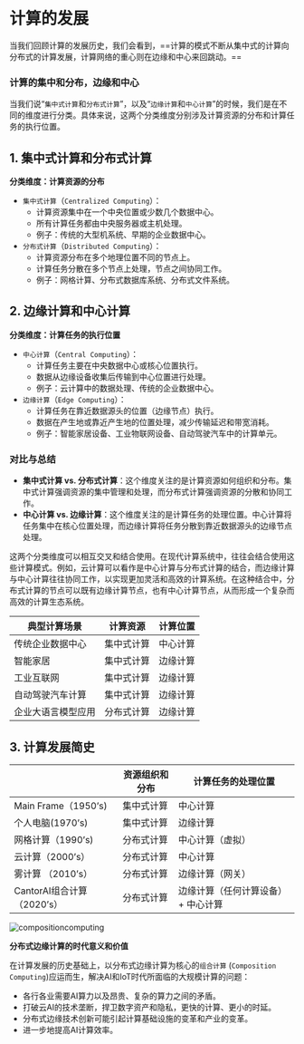 # 计算的发展

当我们回顾计算的发展历史，我们会看到，==计算的模式不断从集中式的计算向分布式的计算发展，计算网络的重心则在边缘和中心来回跳动。==

### 计算的集中和分布，边缘和中心

当我们说“`集中式计算`和`分布式计算`”，以及“`边缘计算`和`中心计算`”的时候，我们是在不同的维度进行分类。具体来说，这两个分类维度分别涉及计算资源的分布和计算任务的执行位置。

## 1. **集中式计算和分布式计算**

**分类维度：计算资源的分布**

- `集中式计算`（`Centralized Computing`）：
  - 计算资源集中在一个中央位置或少数几个数据中心。
  - 所有计算任务都由中央服务器或主机处理。
  - 例子：传统的大型机系统、早期的企业数据中心。
- `分布式计算`（`Distributed Computing`）：
  - 计算资源分布在多个地理位置不同的节点上。
  - 计算任务分散在多个节点上处理，节点之间协同工作。
  - 例子：网格计算、分布式数据库系统、分布式文件系统。

## 2. **边缘计算和中心计算**

**分类维度：计算任务的执行位置**

- `中心计算`（`Central Computing`）：
  - 计算任务主要在中央数据中心或核心位置执行。
  - 数据从边缘设备收集后传输到中心位置进行处理。
  - 例子：云计算中的数据处理、传统的企业数据中心。
- `边缘计算`（`Edge Computing`）：
  - 计算任务在靠近数据源头的位置（边缘节点）执行。
  - 数据在产生地或靠近产生地的位置处理，减少传输延迟和带宽消耗。
  - 例子：智能家居设备、工业物联网设备、自动驾驶汽车中的计算单元。

### 对比与总结

- **集中式计算 vs. 分布式计算**：这个维度关注的是计算资源如何组织和分布。集中式计算强调资源的集中管理和处理，而分布式计算强调资源的分散和协同工作。
- **中心计算 vs. 边缘计算**：这个维度关注的是计算任务的处理位置。中心计算将任务集中在核心位置处理，而边缘计算将任务分散到靠近数据源头的边缘节点处理。

这两个分类维度可以相互交叉和结合使用。在现代计算系统中，往往会结合使用这些计算模式。例如，云计算可以看作是中心计算与分布式计算的结合，而边缘计算与中心计算往往协同工作，以实现更加灵活和高效的计算系统。在这种结合中，分布式计算的节点可以既有边缘计算节点，也有中心计算节点，从而形成一个复杂而高效的计算生态系统。

| 典型计算场景       | 计算资源   | 计算位置 |
| ------------------ | ---------- | -------- |
| 传统企业数据中心   | 集中式计算 | 中心计算 |
| 智能家居           | 集中式计算 | 边缘计算 |
| 工业互联网         | 集中式计算 | 边缘计算 |
| 自动驾驶汽车计算   | 集中式计算 | 边缘计算 |
| 企业大语言模型应用 | 分布式计算 | 边缘计算 |

## 3. 计算发展简史

|                            | 资源组织和分布 | 计算任务的处理位置                 |
| -------------------------- | -------------- | ---------------------------------- |
| Main Frame（1950’s)        | 集中式计算     | 中心计算                           |
| 个人电脑(1970’s)           | 集中式计算     | 边缘计算                           |
| 网格计算（1990’s)          | 分布式计算     | 中心计算（虚拟）                   |
| 云计算（2000’s）           | 分布式计算     | 中心计算                           |
| 雾计算 （2010’s）          | 分布式计算     | 边缘计算（网关）                   |
| CantorAI组合计算（2020’s） | 分布式计算     | 边缘计算（任何计算设备）+ 中心计算 |

![compositioncomputing](/Users/zonghuanwu/Downloads/compositioncomputing.png)

**分布式边缘计算的时代意义和价值**

在计算发展的历史基础上，以分布式边缘计算为核心的`组合计算` (`Composition Computing`)应运而生，解决AI和IoT时代所面临的大规模计算的问题：

- 各行各业需要AI算力以及昂贵、复杂的算力之间的矛盾。
- 打破云AI的技术垄断，捍卫数字资产和隐私，更快的计算、更小的时延。
- 分布式边缘技术创新可能引起计算基础设施的变革和产业的变革。
- 进一步地提高AI计算效率。
